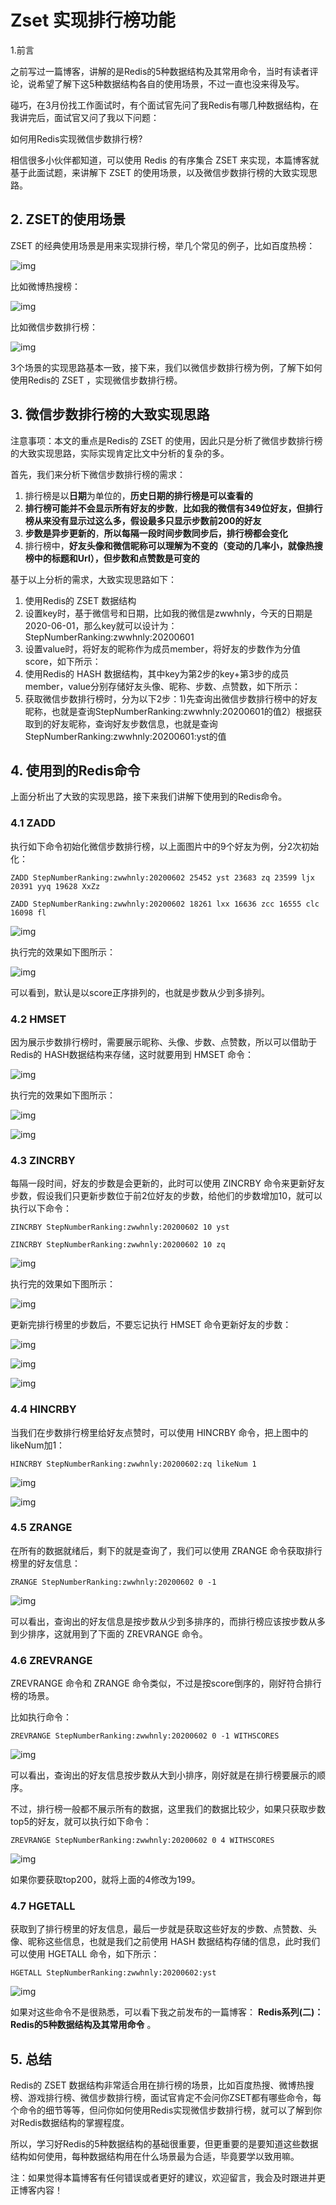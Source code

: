 # Zset 实现排行榜功能

1.前言

之前写过一篇博客，讲解的是Redis的5种数据结构及其常用命令，当时有读者评论，说希望了解下这5种数据结构各自的使用场景，不过一直也没来得及写。

碰巧，在3月份找工作面试时，有个面试官先问了我Redis有哪几种数据结构，在我讲完后，面试官又问了我以下问题：

如何用Redis实现微信步数排行榜?

相信很多小伙伴都知道，可以使用 Redis 的有序集合 ZSET 来实现，本篇博客就基于此面试题，来讲解下 ZSET 的使用场景，以及微信步数排行榜的大致实现思路。

## 2. ZSET的使用场景

ZSET 的经典使用场景是用来实现排行榜，举几个常见的例子，比如百度热榜：



![img](https://pic2.zhimg.com/80/v2-f4b2b650c77857d13ec1cf28df7be5a9_720w.jpg)



比如微博热搜榜：



![img](https://pic3.zhimg.com/80/v2-812de561447ddb40005b90f9903f27e6_720w.jpg)



比如微信步数排行榜：



![img](https://pic3.zhimg.com/80/v2-30a8e36c264455746fe8c8d09eb52d82_720w.jpg)



3个场景的实现思路基本一致，接下来，我们以微信步数排行榜为例，了解下如何使用Redis的 ZSET ，实现微信步数排行榜。

## 3. 微信步数排行榜的大致实现思路

注意事项：本文的重点是Redis的 ZSET 的使用，因此只是分析了微信步数排行榜的大致实现思路，实际实现肯定比文中分析的复杂的多。

首先，我们来分析下微信步数排行榜的需求：

1. 排行榜是以**日期**为单位的，**历史日期的排行榜是可以查看的**
2. **排行榜可能并不会显示所有好友的步数**，**比如我的微信有349位好友，但排行榜从来没有显示过这么多，假设最多只显示步数前200的好友**
3. **步数是异步更新的**，**所以每隔一段时间步数同步后，排行榜都会变化**
4. 排行榜中，**好友头像和微信昵称可以理解为不变的（变动的几率小，就像热搜榜中的标题和Url），但步数和点赞数是可变的**

基于以上分析的需求，大致实现思路如下：

1. 使用Redis的 ZSET 数据结构
2. 设置key时，基于微信号和日期，比如我的微信是zwwhnly，今天的日期是2020-06-01，那么key就可以设计为：StepNumberRanking:zwwhnly:20200601
3. 设置value时，将好友的昵称作为成员member，将好友的步数作为分值score，如下所示：
4. 使用Redis的 HASH 数据结构，其中key为第2步的key+第3步的成员member，value分别存储好友头像、昵称、步数、点赞数，如下所示：
5. 获取微信步数排行榜时，分为以下2步：1)先查询出微信步数排行榜中的好友昵称，也就是查询StepNumberRanking:zwwhnly:20200601的值2）根据获取到的好友昵称，查询好友步数信息，也就是查询StepNumberRanking:zwwhnly:20200601:yst的值

## 4. 使用到的Redis命令

上面分析出了大致的实现思路，接下来我们讲解下使用到的Redis命令。

### 4.1 ZADD

执行如下命令初始化微信步数排行榜，以上面图片中的9个好友为例，分2次初始化：

```text
ZADD StepNumberRanking:zwwhnly:20200602 25452 yst 23683 zq 23599 ljx 20391 yyq 19628 XxZz

ZADD StepNumberRanking:zwwhnly:20200602 18261 lxx 16636 zcc 16555 clc 16098 fl
```



![img](https://pic4.zhimg.com/80/v2-9d72b3b5718b7fb8d4a79af1d897bea7_720w.jpeg)



执行完的效果如下图所示：



![img](https://pic3.zhimg.com/80/v2-e15c7d68afdf35239cde5e7bde6d85e2_720w.jpg)



可以看到，默认是以score正序排列的，也就是步数从少到多排列。

### 4.2 HMSET

因为展示步数排行榜时，需要展示昵称、头像、步数、点赞数，所以可以借助于Redis的 HASH数据结构来存储，这时就要用到 HMSET 命令：



![img](https://pic4.zhimg.com/80/v2-0e29dce8fa811a33989fcc794497c4e3_720w.jpg)



执行完的效果如下图所示：



![img](https://pic3.zhimg.com/80/v2-3c54e44a1da6df59a4bf195bccf1ab5a_720w.jpg)





![img](https://pic1.zhimg.com/80/v2-f96b15096e313ce38b167bf6d7faaa50_720w.jpeg)



### 4.3 ZINCRBY

每隔一段时间，好友的步数是会更新的，此时可以使用 ZINCRBY 命令来更新好友步数，假设我们只更新步数位于前2位好友的步数，给他们的步数增加10，就可以执行以下命令：

```text
ZINCRBY StepNumberRanking:zwwhnly:20200602 10 yst

ZINCRBY StepNumberRanking:zwwhnly:20200602 10 zq
```



![img](https://pic1.zhimg.com/80/v2-00fd199b1f43e8babd9c43b4c68ab2b8_720w.jpg)



执行完的效果如下图所示：



![img](https://pic3.zhimg.com/80/v2-d12d5f158065976eee349660a03134da_720w.jpg)



更新完排行榜里的步数后，不要忘记执行 HMSET 命令更新好友的步数：



![img](https://pic3.zhimg.com/80/v2-09fdb394ab9bba0fdf265f3595bf5e4e_720w.jpeg)





![img](https://pic1.zhimg.com/80/v2-bfa59c672db9b7ef25563fa49e0f59e8_720w.jpg)





![img](https://pic1.zhimg.com/80/v2-f6f70f8e66d3cc74505b3e94f9f10960_720w.jpeg)



### 4.4 HINCRBY

当我们在步数排行榜里给好友点赞时，可以使用 HINCRBY 命令，把上图中的likeNum加1：

```text
HINCRBY StepNumberRanking:zwwhnly:20200602:zq likeNum 1
```



![img](https://pic1.zhimg.com/80/v2-bd8701945d231b4114745410604c6570_720w.jpeg)





![img](https://pic2.zhimg.com/80/v2-fe1f261b46cc62235e718bc002e100e9_720w.jpg)



### 4.5 ZRANGE

在所有的数据就绪后，剩下的就是查询了，我们可以使用 ZRANGE 命令获取排行榜里的好友信息：

```text
ZRANGE StepNumberRanking:zwwhnly:20200602 0 -1
```



![img](https://pic3.zhimg.com/80/v2-1721c3c64dc47c6db0ab8b1e96d62882_720w.jpg)



可以看出，查询出的好友信息是按步数从少到多排序的，而排行榜应该按步数从多到少排序，这就用到了下面的 ZREVRANGE 命令。

### 4.6 ZREVRANGE

ZREVRANGE 命令和 ZRANGE 命令类似，不过是按score倒序的，刚好符合排行榜的场景。

比如执行命令：

```text
ZREVRANGE StepNumberRanking:zwwhnly:20200602 0 -1 WITHSCORES
```



![img](https://pic1.zhimg.com/80/v2-2aef838a3cb3fcaa140cb7a1f3133618_720w.jpg)



可以看出，查询出的好友信息按步数从大到小排序，刚好就是在排行榜要展示的顺序。

不过，排行榜一般都不展示所有的数据，这里我们的数据比较少，如果只获取步数top5的好友，就可以执行如下命令：

```text
ZREVRANGE StepNumberRanking:zwwhnly:20200602 0 4 WITHSCORES
```



![img](https://pic3.zhimg.com/80/v2-dc3c2ecb19a0e1718a341c1e4757c006_720w.jpg)



如果你要获取top200，就将上面的4修改为199。

### 4.7 HGETALL

获取到了排行榜里的好友信息，最后一步就是获取这些好友的步数、点赞数、头像、昵称这些信息，也就是我们之前使用 HASH 数据结构存储的信息，此时我们可以使用 HGETALL 命令，如下所示：

```text
HGETALL StepNumberRanking:zwwhnly:20200602:yst
```



![img](https://pic2.zhimg.com/80/v2-38d888ba0aa2e62fa217ca41a92af1dd_720w.jpg)



如果对这些命令不是很熟悉，可以看下我之前发布的一篇博客： **Redis系列(二)：Redis的5种数据结构及其常用命令** 。

## 5. 总结

Redis的 ZSET 数据结构非常适合用在排行榜的场景，比如百度热搜、微博热搜榜、游戏排行榜、微信步数排行榜，面试官肯定不会问你ZSET都有哪些命令，每个命令的细节等等，但问你如何使用Redis实现微信步数排行榜，就可以了解到你对Redis数据结构的掌握程度。

所以，学习好Redis的5种数据结构的基础很重要，但更重要的是要知道这些数据结构如何使用，每种数据结构用在什么场景最为合适，毕竟要学以致用嘛。

注：如果觉得本篇博客有任何错误或者更好的建议，欢迎留言，我会及时跟进并更正博客内容！

















